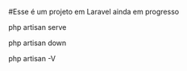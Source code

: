 #Esse é um projeto em Laravel ainda em progresso

php artisan serve

php artisan down

php artisan -V


